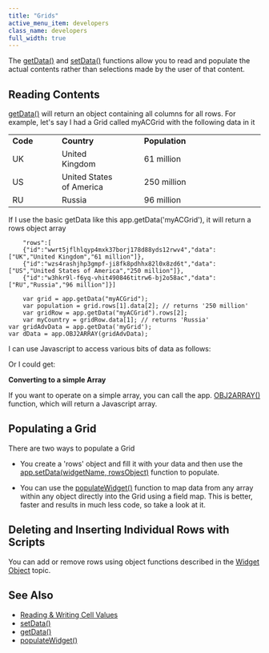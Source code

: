 ```yaml
---
title: "Grids"
active_menu_item: developers
class_name: developers
full_width: true
---
```



The [getData()](/developers/documentation/scripting-apis/client-api/widget-data-state-manipulation/getdata) and [setData()](/developers/documentation/scripting-apis/client-api/widget-data-state-manipulation/setdata) functions allow you to read and populate the actual contents rather than selections made by the user of that content.

## Reading Contents

[getData()](/developers/documentation/scripting-apis/client-api/widget-data-state-manipulation/getdata) will return an object containing all columns for all rows. For example, let's say I had a Grid called myACGrid with the following data in it

<table>
<tr>
<td width="75">
  <strong>Code</strong>

</td>
<td width="22">
</td>
<td width="183">
  <strong>Country</strong>

</td>
<td width="27">
</td>
<td width="394">
  <strong>Population</strong>

</td>
</tr>
<tr>
<td width="75">
UK

</td>
<td width="22">
</td>
<td width="183">
United Kingdom

</td>
<td width="27">
</td>
<td width="394">
61 million

</td>
</tr>
<tr>
<td width="75">
US

</td>
<td width="22">
</td>
<td width="183">
United States of America

</td>
<td width="27">
</td>
<td width="394">
250 million

</td>
</tr>
<tr>
<td width="75">
RU

</td>
<td width="22">
</td>
<td width="183">
Russia

</td>
<td width="27">
</td>
<td width="394">
96 million

</td>
</tr>
</table>

If I use the basic getData like this app.getData('myACGrid'), it will return a rows object array

        "rows":[
        {"id":"wwrt5jflhlqyp4mxk37borj178d88yds12rwv4","data":["UK","United Kingdom","61 million"]},
        {"id":"wzs4rashjhp3gmpf-ji8fk8pdhhx82l0x8zd6t","data":["US","United States of America","250 million"]},
        {"id":"w3hkr9l-f6yq-vhit490846titrw6-bj2o58ac","data":["RU","Russia","96 million"]}]
     
        var grid = app.getData("myACGrid");
        var population = grid.rows[1].data[2]; // returns '250 million'
        var gridRow = app.getData("myACGrid").rows[2];
        var myCountry = gridRow.data[1]; // returns 'Russia'
    var gridAdvData = app.getData('myGrid');
    var dData = app.OBJ2ARRAY(gridAdvData);
     
   

I can use Javascript to access various bits of data as follows:

Or I could get:

**Converting to a simple Array**

If you want to operate on a simple array, you can call the app. [OBJ2ARRAY()](/developers/documentation/scripting-apis/client-api/conversion-functions/advancedtoarray) function, which will return a Javascript array.

## Populating a Grid

There are two ways to populate a Grid

 - You create a 'rows' object and fill it with your data and then use the [app.setData(widgetName, rowsObject)](/developers/documentation/scripting-apis/client-api/widget-data-state-manipulation/setdata) function to populate.

 - You can use the [populateWidget()](/developers/documentation/scripting-apis/client-api/widget-data-state-manipulation/populatewidget/) function to map data from any array within any object directly into the Grid using a field map. This is better, faster and results in much less code, so take a look at it.

## Deleting and Inserting Individual Rows with Scripts

You can add or remove rows using object functions described in the [Widget Object](/developers/documentation/scripting-apis/client-api/objects-titbits/widget-object) topic.

## See Also

 - [Reading & Writing Cell Values](/developers/documentation/scripting-apis/client-scripting-overview/scripting-with-javascript/widget-reading-writing/widget-values-reading-writing-user-entered-data/grids-repeater-containers)
 - [setData()](/developers/documentation/scripting-apis/client-api/widget-data-state-manipulation/setdata)
 - [getData()](/developers/documentation/scripting-apis/client-api/widget-data-state-manipulation/getdata)
 - [populateWidget()](/developers/documentation/scripting-apis/client-api/widget-data-state-manipulation/populatewidget/)

